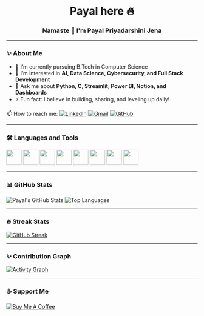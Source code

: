 <h1 align="center">Payal here 🔥</h1>
<h3 align="center">Namaste 🙏 I'm Payal Priyadarshini Jena</h3>

---

### ✨ About Me

- 🔭 I’m currently pursuing B.Tech in Computer Science  
- 🌱 I’m interested in **AI, Data Science, Cybersecurity, and Full Stack Development**
- 💬 Ask me about **Python, C, Streamlit, Power BI, Notion, and Dashboards**
- ⚡ Fun fact: I believe in building, sharing, and leveling up daily!

📫 How to reach me:
[![LinkedIn](https://img.shields.io/badge/LinkedIn-blue?style=flat&logo=linkedin)](https://linkedin.com/in/payaljena) 
[![Gmail](https://img.shields.io/badge/Gmail-red?style=flat&logo=gmail)](mailto:your.email@gmail.com)
[![GitHub](https://img.shields.io/badge/GitHub-black?style=flat&logo=github)](https://github.com/yourusername)

---

### 🛠️ Languages and Tools

<p align="left">
  <img src="https://cdn.jsdelivr.net/gh/devicons/devicon/icons/python/python-original.svg" width="40"/>
  <img src="https://cdn.jsdelivr.net/gh/devicons/devicon/icons/c/c-original.svg" width="40"/>
  <img src="https://cdn.jsdelivr.net/gh/devicons/devicon/icons/html5/html5-original.svg" width="40"/>
  <img src="https://cdn.jsdelivr.net/gh/devicons/devicon/icons/css3/css3-original.svg" width="40"/>
  <img src="https://cdn.jsdelivr.net/gh/devicons/devicon/icons/javascript/javascript-original.svg" width="40"/>
  <img src="https://cdn.jsdelivr.net/gh/devicons/devicon/icons/mysql/mysql-original.svg" width="40"/>
  <img src="https://cdn.jsdelivr.net/gh/devicons/devicon/icons/pandas/pandas-original.svg" width="40"/>
  <img src="https://cdn.jsdelivr.net/gh/devicons/devicon/icons/numpy/numpy-original.svg" width="40"/>
</p>

---

### 📊 GitHub Stats

![Payal's GitHub Stats](https://github-readme-stats.vercel.app/api?username=yourusername&show_icons=true&theme=tokyonight)
![Top Languages](https://github-readme-stats.vercel.app/api/top-langs/?username=yourusername&layout=compact&theme=tokyonight)

---

### 🔥 Streak Stats

[![GitHub Streak](https://streak-stats.demolab.com?user=yourusername&theme=tokyonight)](https://git.io/streak-stats)

---

### ✨ Contribution Graph

[![Activity Graph](https://github-readme-activity-graph.cyclic.app/graph?username=yourusername&theme=tokyo-night)](https://github.com/Ashutosh00710/github-readme-activity-graph)

---

### ☕ Support Me

[![Buy Me A Coffee](https://img.shields.io/badge/-Buy%20Me%20A%20Coffee-ffdd00?style=flat&logo=buy-me-a-coffee&logoColor=black)](https://www.buymeacoffee.com/yourusername)


